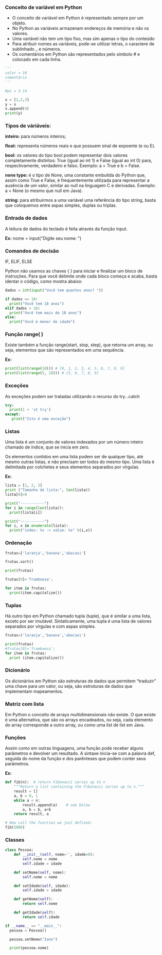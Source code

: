 ### Conceito de variável em Python


* O conceito de variável em Python é representado sempre por um objeto.
* No Python as variáveis armazenam endereços de memória e não os valores.
* Uma variável não tem um tipo fixo, mas sim apenas o tipo do conteúdo
* Para atribuir nomes as variáveis, pode-se utilizar letras, o caractere de sublinhado _ e números.
* Os comentários em Python são representados pelo símbolo # e colocado em cada linha.

~~~python
'''
valor = 10
comentário
'''

#pi = 3.14

x = [1,2,3]
y = x
x.append(4)
print(y)
~~~

### Tipos de váriáveis:

**inteiro:** para números inteiros;

**float:** representa números reais e que possuem sinal de expoente (e ou E).

**bool:** os valores do tipo bool podem representar dois valores completamente distintos: True (igual ao int 1) e False (igual ao int 0) para, respectivamente, verdadeiro e falso. Exemplo: a = True e b = False.

**none type:** é o tipo de None, uma constante embutida do Python que, assim como True e False, é frequentemente utilizada para representar a ausência de um valor, similar ao null na linguagem C e derivadas. Exemplo: a = None (o mesmo que null em Java).

**string:** para atribuirmos a uma variável uma referência do tipo string, basta que coloquemos entre aspas simples, duplas ou triplas.

### Entrada de dados

A leitura de dados do teclado é feita através da função input.

**Ex:** nome = input("Digite seu nome: ")

### Comandos de decisão

IF, ELIF, ELSE

Python não usamos as chaves { } para iniciar e finalizar um bloco de instruções. Para que você delimite onde cada bloco começa e acaba, basta identar o código, como mostra abaixo:

~~~python
dados = int(input("Você tem quantos anos? "))

if dados == 18:
  print("Você tem 18 anos")
elif dados > 18:
  print("Você tem mais de 18 anos")
else:
  print("Você é menor de idade")
~~~

### Função range( )

Existe também a função range(start, stop, step), que retorna um array, ou seja, elementos que são representados em uma sequência.

**Ex:** 
~~~python
print(list(range(10))) # [0, 1, 2, 3, 4, 5, 6, 7, 8, 9]
print(list(range(5, 10))) # [5, 6, 7, 8, 9]
~~~

### Exceções

As exceções podem ser tratadas utilizando o recurso do try...catch

~~~python
try:
  print(1 + 'st try')
except:
   print("Isto é uma exceção")
~~~

### Listas 

Uma lista é um conjunto de valores indexados por um número inteiro chamado de índice, que se inicia em zero.

Os elementos contidos em uma lista podem ser de qualquer tipo, até mesmo outras listas, e não precisam ser todos do mesmo tipo. Uma lista é delimitada por colchetes e seus elementos separados por vírgulas.

**Ex:**

~~~python
lista = [1, 2, 3]
print ("Tamanho de lista:", len(lista))
lista[0]=9

print("-----------")
for i in range(len(lista)):
  print(lista[i])

print("-----------")
for i, x in enumerate(lista):
  print("index: %s -> value: %s" %(i,x))
~~~

### Ordenação

~~~python
frutas=['laranja','banana','abacaxi']

frutas.sort()

print(frutas)

frutas[0]='framboesa';

for item in frutas:
  print(item.capitalize())
~~~

### Tuplas

Há outro tipo em Python chamado tupla (tuple), que é similar a uma lista, exceto por ser imutável. Sintaticamente, uma tupla é uma lista de valores separados por vírgulas e com aspas simples.

~~~python
frutas=('laranja','banana','abacaxi')

print(frutas)
#frutas[0]='framboesa';
for item in frutas:
  print (item.capitalize())
~~~

### Dicionário

Os dicionários em Python são estruturas de dados que permitem “traduzir” uma chave para um valor, ou seja, são estruturas de dados que implementam mapeamentos.

### Matriz com lista 

Em Python o conceito de arrays multidimensionais não existe. O que existe é uma alternativa, que são os arrays encadeados, ou seja, cada elemento do array corresponde a outro array, ou como uma list de list em Java.

### Funções

Assim como em outras linguagens, uma função pode receber alguns parâmetros e devolver um resultado. A sintaxe inicia-se com a palavra def, seguida do nome da função e dos parênteses que podem conter seus parâmetros.

**Ex:**

~~~python
def fib(n):  # return Fibonacci series up to n
    """Return a list containing the Fibonacci series up to n."""
    result = []
    a, b = 0, 1
    while a < n:
        result.append(a)    # see below
        a, b = b, a+b
    return result, a

# Now call the function we just defined:
fib(2000)
~~~

### Classes

~~~python
class Pessoa:
    def __init__(self, nome='', idade=0):
        self.nome = nome
        self.idade = idade

    def setNome(self, nome):
        self.nome = nome

    def setIdade(self, idade):
        self.idade = idade

    def getNome(self):
        return self.nome

    def getIdade(self):
        return self.idade

if __name__ == "__main__":
  pessoa = Pessoa()

  pessoa.setNome("Iano")

  print(pessoa.nome)
~~~

